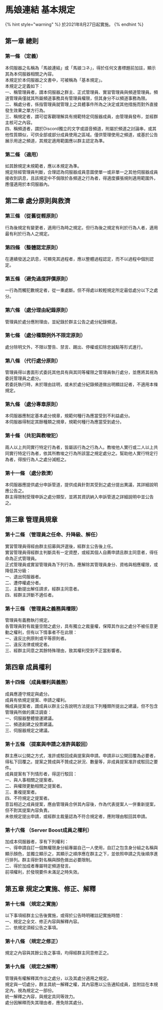 # 馬娘連結 基本規定

{% hint style="warning" %}
於2021年8月27日起實施。
{% endhint %}

## 第一章 總則 <a id="chapter-1"></a>

### 第一條 （定義） <a id="article-1"></a>

本伺服器之名稱為「馬娘連結」或「馬娘コネ」，得於任何文書標題前加註，顯示其為本伺服器相關之內容。   
本規定於本伺服器之文書中，可被稱為「基本規定」。  
本規定之定義如下：   
一、稱管理員者，謂本伺服器之群主、正式管理員、實習管理員與頻道管理員。頻道管理員僅就其所屬頻道事務具有管理員權限，但其身分不以頻道事務為限。  
二、稱處分者，係指管理員就管理上之具體事件所為之決定或其他措施而對外直接發生效果之單方行為。  
三、稱規定者，謂可從客觀理解具有規範特定伺服器成員，由管理員發布，並經群主核可之內容。  
四、稱頻道者，謂於Discord獨立的文字或語音頻道，附屬於頻道之討論串，或其他性質類似，可供全部或部分成員使用之區域。僅供管理使用之頻道，或基於公告展示用途之頻道，其規定適用範圍應以群主認定為準。

### 第二條 （適用） <a id="article-2"></a>

如其餘規定未規範者，應以本規定為準。  
規定除經管理員判斷，合理認為伺服器成員意圖使單一或非單一之其他伺服器成員接收到訊息，且該規定中不侷限於各頻道之行為者，得適度擴張規則適用範圍外，應僅適用於本伺服器內。

## 第二章 處分原則與救濟 <a id="chapter-2"></a>

### 第三條 （從舊從輕原則） <a id="article-3"></a>

行為後規定有變更者，適用行為時之規定。但行為後之規定有利於行為人者，適用最有利於行為人之規定。

### 第四條 （整體認定原則） <a id="article-4"></a>

在連續發送之訊息，可顯見其過程者，應以整體過程認定，而不以過程中個別認定。

### 第五條 （避免過度評價原則） <a id="article-5"></a>

一行為而觸犯數規定者，從一重處斷。但不得處以較輕規定所定最低處分以下之處分。

### 第六條 （處分理由紀錄原則） <a id="article-6"></a>

管理員於處分應附理由，並紀錄於群主公告之處分紀錄頻道。

### 第七條 （處分種類例外不限定原則） <a id="article-7"></a>

處分除明文外，不限以警告、禁言、踢出、停權或扣除忠誠點等形式進行。

### 第八條 （代行處分原則） <a id="article-8"></a>

管理員得以書面形式委託其他具有與其同等權限之管理員執行處分，並應將其視為委託管理員之處分。   
若委託執行時，未於理由註明，或未於處分紀錄頻道做出明顯註記者，不適用本條規定。

### 第九條 （處分專章原則） <a id="article-9"></a>

本伺服器應制定基本處分規章，規範何種行為應當受到不利益處分。  
本伺服器得制定其餘種類之規章，規範何種行為應當受到處分。

### 第十條 （共犯與教唆犯） <a id="article-10"></a>

兩人以上共同實行特定行為者，皆屬該行為之行為人。教唆他人實行或二人以上共同實行特定行為者，依其所教唆之行為所該當之規定處分之。幫助他人實行特定行為者，得按行為人之處分減輕之。

### 第十一條 （處分救濟） <a id="article-11"></a>

本伺服器應提供處分申訴管道，提供成員針對其受到之處分提出異議，其詳細說明應公告之。  
群主得限制受理申訴之處分類型，並將其資訊納入申訴管道之詳細說明中並公告之。

## 第三章 管理員規章 <a id="chapter-3"></a>

### 第十二條 （管理員之任命、升降級、解任） <a id="article-12"></a>

實習管理員得經由群主招募與評選後，經群主公告後上任。  
實習管理員得經群主判斷具有一定資歷，或經其個人自薦申請且群主同意者，得任命為正式管理員。  
正式管理員或實習管理員為下列行為，應解除其管理員身分、資格與相應權限，或降低其分級：  
一、退出伺服器者。   
二、遭停權處分者。   
三、主動提出解任請求，經群主同意者。   
四、經群主評斷不適任者。

### 第十三條 （管理員之義務與權限） <a id="article-13"></a>

管理員有義務執行規定。  
各管理員對有裁量空間之處分，具有獨立之裁量權，保障其作出之處分不被任意更動之權利，但有以下情事者不在此限：   
一、違反比例原則或平等原則者。   
二、違反法律或規定者。   
三、經群主同意之其餘特殊理由，致其權利受到不正當影響者。

## 第四章 成員權利 <a id="chapter-4"></a>

### 第十四條 （成員權利與義務） <a id="article-14"></a>

成員應遵守規定與處分。   
成員有依規定提案、申請之權利。   
稱成員提案者，謂成員以群主公告說明方法提出下列種類所提出之建議，但不包含管理員所做的廣泛調查：   
一、伺服器整體營運建議。   
二、頻道創建之投票建議。   
三、伺服器規定之建議。

### 第十五條 （提案與申請之准許與駁回） <a id="article-15"></a>

群主應以公開之方式，准許或駁回成員提案與申請。申請非以公開回覆為必要者，得私下回覆之。提案之贊成與不贊成之狀況、數量等，非成員提案准許或駁回之要件。   
成員提案有下列情形者，得逕行駁回：   
一、與人事相關之提案者。   
二、與權限更動相關之提案者。   
三、重複提案者。   
四、不符規定之提案者。  
意旨相近之成員提案，應由管理員合併其內容後，作為代表提案人一併重新提案，但不對其提案內容負責。   
未依規定提出申請，或經群主裁量認為不符合規定者，應附理由駁回其申請。

### 第十六條 （Server Boost成員之權利） <a id="article-16"></a>

加成本伺服器者，享有下列權利：   
一、得申請自訂一個無權限身分組專屬自己一人使用，自訂之包含身分組之名稱與顯示顏色，並獨立顯示之，其顯示之順序應在群主之下，並依照申請之先後順序進行排列。群主得針對名稱與顏色做出必要限制。   
二、得於加成者專屬特定頻道發言。   
前項權利，於發現要件未滿足之時失效。

## 第五章 規定之實施、修正、解釋 <a id="chapter-5"></a>

### 第十七條 （規定之實施） <a id="article-17"></a>

以下事項經群主公告後實施，或得於公告時明確註記實施時間：   
一、規定之全文、修正內容與解釋內容。   
二、依規定須經公告之事項。

### 第十八條 （規定之修正） <a id="article-18"></a>

規定之內容與其餘公告之事項，均得經群主同意修正之。

### 第十九條 （規定之解釋） <a id="article-19"></a>

管理員有權解釋其作出之處分，以及其處分適用之規定。   
規定與一切處分，群主具統一解釋之權，其內容應以公告通知成員，並附註在本規定內，視為規定之一部份。   
統一解釋之內容，與規定具同等效力。   
處分因解釋而失其理由者，應免除其處分。

